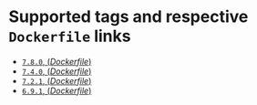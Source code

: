 # Supported tags and respective `Dockerfile` links

- [`7.8.0`, (*Dockerfile*)](https://github.com/outstand/docker-node-base/blob/master/7.8/Dockerfile)
- [`7.4.0`, (*Dockerfile*)](https://github.com/outstand/docker-node-base/blob/master/7.4/Dockerfile)
- [`7.2.1`, (*Dockerfile*)](https://github.com/outstand/docker-node-base/blob/master/7.2/Dockerfile)
- [`6.9.1`, (*Dockerfile*)](https://github.com/outstand/docker-node-base/blob/master/6.9/Dockerfile)
